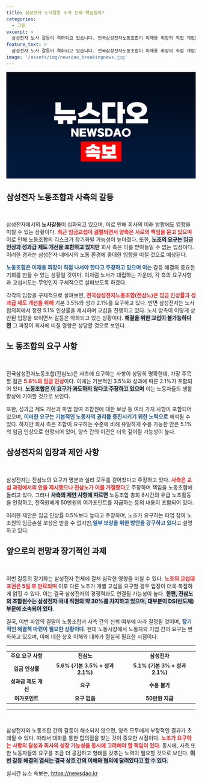 ```yaml
---
title: 삼성전자 노사갈등 누가 진짜 책임질까?
categories:
  - 고용
excerpt: >
  삼성전자 노사 갈등이 격화되고 있습니다. 전국삼성전자노동조합이 이재용 회장의 직접 개입을 요구하며 파업을 강행할 수도 있는 상황! 노사 간의 교섭은 결렬됐고, 앞으로의 갈등이 더욱 심화될 전망입니다.
feature_text: >
  삼성전자 노사 갈등이 격화되고 있습니다. 전국삼성전자노동조합이 이재용 회장의 직접 개입을 요구하며 파업을 강행할 수도 있는 상황! 노사 간의 교섭은 결렬됐고, 앞으로의 갈등이 더욱 심화될 전망입니다.
image: '/assets/img/newsdao_breakingnews.jpg'
---
```


<p><img src="/assets/img/newsdao_breakingnews.jpg" alt="implanttips 속보" /></p>

<h2 data-ke-size="size26">삼성전자 노동조합과 사측의 갈등</h2>

<p data-ke-size="size16">&nbsp;</p> 

<p>삼성전자에서의 <strong>노사갈등</strong>이 심화되고 있으며, 이로 인해 회사의 미래 방향에도 영향을 미칠 수 있는 상황이다. <b><span style="color: #ee2323;">최근 임금교섭이 결렬되면서 양측은 서로의 책임을 묻고 있으며</span></b> 이로 인해 노동조합의 리스크가 장기화될 가능성이 높아졌다. 또한, <b><span style="background-color: #21538527;">노조의 요구는 임금 인상과 성과급 제도 개선을 포함하고 있지만</span></b> 회사 측은 이를 받아들일 수 없는 입장이다. 이러한 경과는 삼성전자 내에서의 노동 환경에 중대한 영향을 미칠 것으로 예상된다.</p>

<p><b><span style="color: #1a5490;">노동조합은 이재용 회장이 직접 나서야 한다고 주장하고 있으며 이는</span></b> 갈등 해결의 중요한 기회를 만들 수 있는 상황일 것이다. 이처럼 노사가 대립하는 가운데, 각 측의 요구사항과 교섭시도는 무엇인지 구체적으로 살펴보도록 하겠다. </p>

<p>각각의 입장을 구체적으로 살펴보면, <b><span style="color: #ee2323;">전국삼성전자노동조합(전삼노)은 임금 인상률과 성과급 제도 개선을 위해</span></b> 기본 3.5%와 성과 2.1%를 요구하고 있다. 반면 삼성전자는 노사협의회에서 정한 5.1% 인상률을 제시하며 교섭을 진행하고 있다. 노사 양측이 이렇게 상반된 입장을 보이면서 갈등은 악화되고 있는 상황이다. <b><span style="background-color: #21538527;">해결을 위한 교섭이 불가능하다면</span></b> 그 파장이 회사에 미칠 영향은 상당할 것으로 보인다. </p>

<h2 data-ke-size="size26">노 동조합의 요구 사항</h2>

<p data-ke-size="size16">&nbsp;</p> 

<p>전국삼성전자노동조합(전삼노)은 사측에 요구하는 사항이 상당히 명확한데, 가장 주목할 점은 <b><span style="color: #ee2323;">5.6%의 임금 인상</span></b>이다. 이에는 기본적인 3.5%와 성과에 따른 2.1%가 포함되어 있다. <b><span style="background-color: #21538527;">노동조합은 이 요구가 과도하지 않다고 주장하고 있으며</span></b> 이는 노동자들의 생활 향상에 기여할 것으로 보인다. </p>

<p>또한, 성과금 제도 개선과 파업 참여 조합원에 대한 보상 등 여러 가지 사항이 포함되어 있으며, <b><span style="color: #1a5490;">이러한 요구는 기본적인 노동자의 권리를 증진시키기 위한 노력으로</span></b> 해석될 수 있다. 하지만 회사 측은 조합이 요구하는 수준에 비해 유일하게 수용 가능한 안은 5.1%의 임금 인상으로 한정되어 있어, 양측 간의 이견은 더욱 깊어질 가능성이 높다. </p>

<h2 data-ke-size="size26">삼성전자의 입장과 제안 사항</h2>

<p data-ke-size="size16">&nbsp;</p> 

<p>삼성전자는 전삼노의 요구가 명분과 실리 모두를 걷어찼다고 주장하고 있다. <b><span style="color: #ee2323;">사측은 교섭 과정에서의 안을 제시했으나 전삼노가 이를 거절했다</span></b>고 주장하며 책임을 노동조합에 돌리고 있다. 그러나 <b><span style="background-color: #21538527;">사측의 제안 사항에 따르면</span></b> 노동조합 총회 8시간의 유급 노조활동을 인정하고, 전직원에게 50만원의 여가포인트를 지급하는 등의 내용이 포함되어 있다. </p>

<p>이러한 제안은 임금 인상률 0.5%보다 높다고 주장하며, 노조가 요구하는 파업 참여 노조원의 임금손실 보상은 받을 수 없지만,<b><span style="color: #1a5490;">일부 보상을 위한 방안을 강구하고 있다</span></b>고 설명하고 있다. </p>

<h2 data-ke-size="size26">앞으로의 전망과 장기적인 과제</h2>

<p data-ke-size="size16">&nbsp;</p> 

<p>이번 갈등의 장기화는 삼성전자 전체에 걸쳐 심각한 영향을 미칠 수 있다. <b><span style="color: #ee2323;">노조의 교섭대표권은 5일 후 만료되며</span></b> 이후 다른 노조가 개별 교섭을 요구할 경우 입장이 더욱 복잡하게 얽힐 수 있다. 이는 결국 삼성전자의 경쟁력과도 연결될 가능성이 높다. <b><span style="background-color: #21538527;">한편, 전삼노의 조합원수는 삼성전자 국내 직원의 약 30%를 차지하고 있으며, 대부분이 DS(반도체) 부문에 소속되어 있다</span></b>. </p>

<p>결국, 이번 파업의 결말이 노동조합과 사측 간의 신뢰 여부에 따라 결정될 것이며, <b><span style="color: #1a5490;">장기적인 해결책 마련이 필요한 상황이다</span></b>. 현대 노동시장에서 노동자와 기업 간의 요구는 변화하고 있으며, 이에 대한 상호 이해와 대화가 절실히 필요한 시점이다. </p>

<hr>

<table style="width: 100%;">
    <tr>
        <td style="text-align: center; height: 17px;"><b>주요 요구 사항</b></td>
        <td style="text-align: center; height: 17px;"><b>전삼노</b></td>
        <td style="text-align: center; height: 17px;"><b>삼성전자</b></td>
    </tr>
    <tr>
        <td style="text-align: center; height: 17px;"><b>임금 인상률</b></td>
        <td style="text-align: center; height: 17px;"><b>5.6% (기본 3.5% + 성과 2.1%)</b></td>
        <td style="text-align: center; height: 17px;"><b>5.1% (기본 3% + 성과 2.1%)</b></td>
    </tr>
    <tr>
        <td style="text-align: center; height: 17px;"><b>성과금 제도 개선</b></td>
        <td style="text-align: center; height: 17px;"><b>요구</b></td>
        <td style="text-align: center; height: 17px;"><b>수용 불가</b></td>
    </tr>
    <tr>
        <td style="text-align: center; height: 17px;"><b>여가포인트</b></td>
        <td style="text-align: center; height: 17px;"><b>요구 없음</b></td>
        <td style="text-align: center; height: 17px;"><b>50만원 지급</b></td>
    </tr>
</table>

<hr>

<p data-ke-size="size16">&nbsp;</p> 

<p>삼성전자와 노동조합 간의 갈등이 해소되지 않으면, 양측 모두에게 부정적인 결과가 초래될 수 있다. 따라서 대화를 통한 합의점을 찾는 것이 중요한 시점이다. <b><span style="color: #ee2323;">노조가 요구하는 사항의 달성과 회사의 성장 가능성을 동시에 고려해야 할 책임이 있다</span></b>. 동시에, 사측 또한 노동자들의 요구를 조금 더 공감하고 형태를 갖추는 노력이 필요할 것으로 보인다. <b><span style="background-color: #21538527;">이번 갈등 해결의 열쇠는 결국 상호 간의 이해와 협의에 달려있다고 할 수 있다.</span></b></p>
실시간 뉴스 속보는, <a href="https://newsdao.kr" rel="dofollow">https://newsdao.kr</a>


